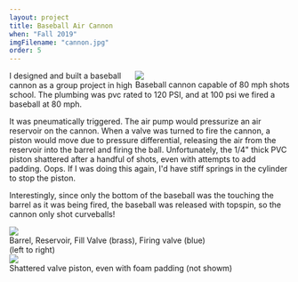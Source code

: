 ```yaml
---
layout: project
title: Baseball Air Cannon
when: "Fall 2019"
imgFilename: "cannon.jpg"
order: 5
---
```


<div class="imgCptnBox" style="float:right">
<img src="{{ "assets/images/cannon.jpg" | relative_url }}" class="articleImgMain">
<figcaption class="articleCaption">Baseball cannon capable of 80 mph shots</figcaption>
</div>

I designed and built a baseball cannon as a group project in high school. The plumbing was pvc rated to 120 PSI, and at 100 psi we fired a baseball at 80 mph.

It was pneumatically triggered. The air pump would pressurize an air reservoir on the cannon. When a valve was turned to fire the cannon, a piston would move due to pressure differential, releasing the air from the reservoir into the barrel and firing the ball. Unfortunately, the 1/4" thick PVC piston shattered after a handful of shots, even with attempts to add padding. Oops. If I was doing this again, I'd have stiff springs in the cylinder to stop the piston. 

Interestingly, since only the bottom of the baseball was the touching the barrel as it was being fired, the baseball was released with topspin, so the cannon only shot curveballs!

<div class="imgCptnBox" style="flex-direction:row; float:none">

<div class="imgCptnBox" style="float: none;">
<img src="{{ "assets/images/cannon2.png" | relative_url }}" class="articleImgMain">
<figcaption class="articleCaption">Barrel, Reservoir, Fill Valve (brass), Firing valve (blue)<br>(left to right)</figcaption>
</div>

<div class="imgCptnBox" style="float: none;">
<img src="{{ "assets/images/valve.jpg" | relative_url }}" class="articleImgMain">
<figcaption class="articleCaption">Shattered valve piston, even with foam padding (not showm)</figcaption>
</div>

</div>